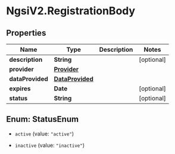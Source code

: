 # NgsiV2.RegistrationBody

## Properties

| Name             | Type                                | Description | Notes      |
| ---------------- | ----------------------------------- | ----------- | ---------- |
| **description**  | **String**                          |             | [optional] |
| **provider**     | [**Provider**](Provider.md)         |             |
| **dataProvided** | [**DataProvided**](DataProvided.md) |             |
| **expires**      | **Date**                            |             | [optional] |
| **status**       | **String**                          |             | [optional] |

## Enum: StatusEnum

-   `active` (value: `"active"`)

-   `inactive` (value: `"inactive"`)
